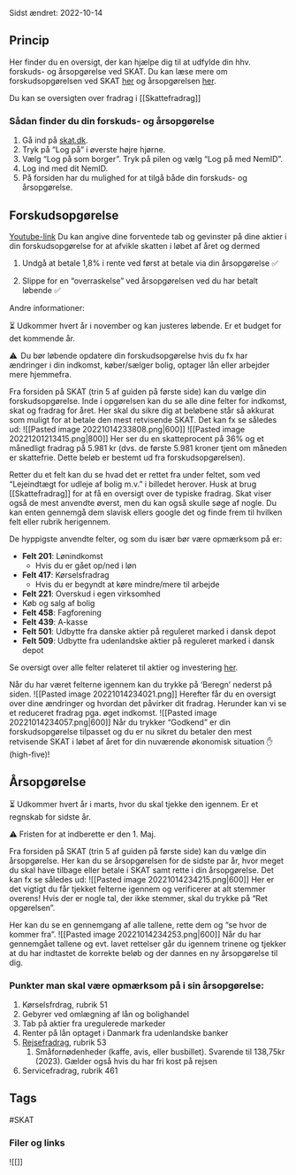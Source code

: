 Sidst ændret: 2022-10-14

## Princip
Her finder du en oversigt, der kan hjælpe dig til at udfylde din hhv. forskuds- og årsopgørelse ved SKAT. Du kan læse mere om forskudsopgørelsen ved SKAT [her](https://skat.dk/skat.aspx?oid=2234502) og årsopgørelsen [her](https://skat.dk/skat.aspx?oid=2665). 

Du kan se oversigten over fradrag i [[Skattefradrag]]

### Sådan finder du din forskuds- og årsopgørelse
1. Gå ind på [skat.dk](https://skat.dk/). 
2. Tryk på “Log på” i øverste højre hjørne. 
3. Vælg “Log på som borger”. Tryk på pilen og vælg “Log på med NemID”.
4. Log ind med dit NemID. 
5. På forsiden har du mulighed for at tilgå både din forskuds- og årsopgørelse.

## Forskudsopgørelse 
[Youtube-link](https://www.youtube.com/watch?v=h-pNS6JRnf8)
Du kan angive dine forventede tab og gevinster på dine aktier i din forskudsopgørelse for at afvikle skatten i løbet af året og dermed  

1) Undgå at betale 1,8% i rente ved først at betale via din årsopgørelse ✅ 

2) Slippe for en “overraskelse” ved årsopgørelsen ved du har betalt løbende ✅ 

Andre informationer:

⏳ Udkommer hvert år i november og kan justeres løbende. Er et budget for det kommende år. 

⚠️  Du bør løbende opdatere din forskudsopgørelse hvis du fx har ændringer i din indkomst, køber/sælger bolig, optager lån eller arbejder mere hjemmefra. 

Fra forsiden på SKAT (trin 5 af guiden på første side) kan du vælge din forskudsopgørelse. Inde i opgørelsen kan du se alle dine felter for indkomst, skat og fradrag for året. Her skal du sikre dig at beløbene står så akkurat som muligt for at betale den mest retvisende SKAT. Det kan fx se således ud:
![[Pasted image 20221014233808.png|600]]
![[Pasted image 20221201213415.png|800]]
Her ser du en skatteprocent på 36% og et månedligt fradrag på 5.981 kr (dvs. de første 5.981 kroner tjent om måneden er skattefrie. Dette beløb er bestemt ud fra forskudsopgørelsen). 

Retter du et felt kan du se hvad det er rettet fra under feltet, som ved “Lejeindtægt for udleje af bolig m.v.” i billedet herover. Husk at brug [[Skattefradrag]] for at få en oversigt over de typiske fradrag. Skat viser også de mest anvendte øverst, men du kan også skulle søge af nogle. Du kan enten gennemgå dem slavisk ellers google det og finde frem til hvilken felt eller rubrik herigennem.  


De hyppigste anvendte felter, og som du især bør være opmærksom på er: 

-   **Felt 201**: Lønindkomst 
	- Hvis du er gået op/ned i løn
-   **Felt 417**: Kørselsfradrag
	- Hvis du er begyndt at køre mindre/mere til arbejde
-   **Felt 221**: Overskud i egen virksomhed 
-   Køb og salg af bolig 
-   **Felt 458**: Fagforening 
-   **Felt 439**: A-kasse 
-   **Felt 501**: Udbytte fra danske aktier på reguleret marked i dansk depot 
-   **Felt 509**: Udbytte fra udenlandske aktier på reguleret marked i dansk depot 

Se oversigt over alle felter relateret til aktier og investering [her](https://docs.google.com/document/d/1BWb8zrj2OybOVlfbcmIP26LA8lVAez739MtRyI6oyT4/edit?usp=sharing). 

Når du har været felterne igennem kan du trykke på ‘Beregn’ nederst på siden.
![[Pasted image 20221014234021.png]]
Herefter får du en oversigt over dine ændringer og hvordan det påvirker dit fradrag. Herunder kan vi se et reduceret fradrag pga. øget indkomst.
![[Pasted image 20221014234057.png|600]]
Når du trykker “Godkend” er din forskudsopgørelse tilpasset og du er nu sikret du betaler den mest retvisende SKAT i løbet af året for din nuværende økonomisk situation ✋ (high-five)! 

## Årsopgørelse 

⏳ Udkommer hvert år i marts, hvor du skal tjekke den igennem. Er et regnskab for sidste år. 

⚠️ Fristen for at indberette er den 1. Maj. 

Fra forsiden på SKAT (trin 5 af guiden på første side) kan du vælge din årsopgørelse. Her kan du se årsopgørelsen for de sidste par år, hvor meget du skal have tilbage eller betale i SKAT samt rette i din årsopgørelse. Det kan fx se således ud:
![[Pasted image 20221014234215.png|600]]
Her er det vigtigt du får tjekket felterne igennem og verificerer at alt stemmer overens! Hvis der er nogle tal, der ikke stemmer, skal du trykke på “Ret opgørelsen”. 

Her kan du se en gennemgang af alle tallene, rette dem og “se hvor de kommer fra”.
![[Pasted image 20221014234253.png|600]]
Når du har gennemgået tallene og evt. lavet rettelser går du igennem trinene og tjekker at du har indtastet de korrekte beløb og der dannes en ny årsopgørelse til dig.

### Punkter man skal være opmærksom på i sin årsopgørelse:
1. Kørselsfrdrag, rubrik 51
2. Gebyrer ved omlægning af lån og bolighandel
3. Tab på aktier fra uregulerede markeder
4. Renter på lån optaget i Danmark fra udenlandske banker
5. [Rejsefradrag](https://skat.dk/data.aspx?oid=2242213), rubrik 53
	1. Småfornødenheder (kaffe, avis, eller busbillet). Svarende til 138,75kr (2023). Gælder også hvis du har fri kost på rejsen
6. Servicefradrag, rubrik 461

## Tags
#SKAT 

### Filer og links
![[]]